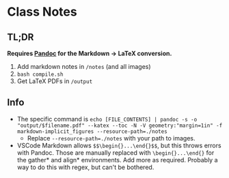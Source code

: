 # Class Notes
## TL;DR
**Requires <a href="https://pandoc.org/" target="_blank">Pandoc</a> for the Markdown -> LaTeX conversion.**

1. Add markdown notes in `/notes` (and all images)
2. `bash compile.sh`
3. Get LaTeX PDFs in `/output`

## Info
- The specific command is `echo [FILE_CONTENTS] | pandoc -s -o "output/$filename.pdf" --katex --toc -N -V geometry:"margin=1in" -f markdown-implicit_figures --resource-path=./notes`
    - Replace `--resource-path=./notes` with your path to images.
- VSCode Markdown allows `$$\begin{}...\end{}$$`, but this throws errors with Pandoc. Those are manually replaced with `\begin{}...\end{}` for the gather\* and align\* environments. Add more as required. Probably a way to do this with regex, but can't be bothered.
